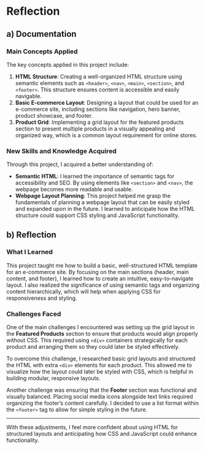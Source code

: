 # Reflection

## a) Documentation

### Main Concepts Applied
The key concepts applied in this project include:
1. **HTML Structure**: Creating a well-organized HTML structure using semantic elements such as `<header>`, `<nav>`, `<main>`, `<section>`, and `<footer>`. This structure ensures content is accessible and easily navigable.
2. **Basic E-commerce Layout**: Designing a layout that could be used for an e-commerce site, including sections like navigation, hero banner, product showcase, and footer.
3. **Product Grid**: Implementing a grid layout for the featured products section to present multiple products in a visually appealing and organized way, which is a common layout requirement for online stores.

### New Skills and Knowledge Acquired
Through this project, I acquired a better understanding of:
- **Semantic HTML**: I learned the importance of semantic tags for accessibility and SEO. By using elements like `<section>` and `<nav>`, the webpage becomes more readable and usable.
- **Webpage Layout Planning**: This project helped me grasp the fundamentals of planning a webpage layout that can be easily styled and expanded upon in the future. I learned to anticipate how the HTML structure could support CSS styling and JavaScript functionality.

## b) Reflection

### What I Learned
This project taught me how to build a basic, well-structured HTML template for an e-commerce site. By focusing on the main sections (header, main content, and footer), I learned how to create an intuitive, easy-to-navigate layout. I also realized the significance of using semantic tags and organizing content hierarchically, which will help when applying CSS for responsiveness and styling.

### Challenges Faced
One of the main challenges I encountered was setting up the grid layout in the **Featured Products** section to ensure that products would align properly without CSS. This required using `<div>` containers strategically for each product and arranging them so they could later be styled effectively. 

To overcome this challenge, I researched basic grid layouts and structured the HTML with extra `<div>` elements for each product. This allowed me to visualize how the layout could later be styled with CSS, which is helpful in building modular, responsive layouts.

Another challenge was ensuring that the **Footer** section was functional and visually balanced. Placing social media icons alongside text links required organizing the footer’s content carefully. I decided to use a list format within the `<footer>` tag to allow for simple styling in the future.

---

With these adjustments, I feel more confident about using HTML for structured layouts and anticipating how CSS and JavaScript could enhance functionality.
